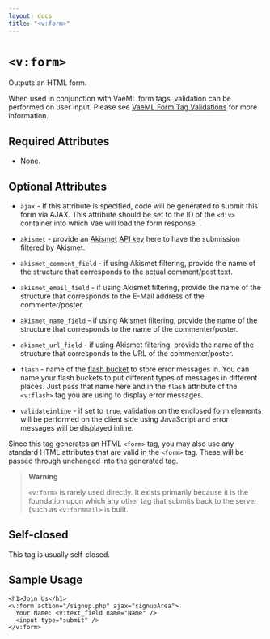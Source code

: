 ```yaml
---
layout: docs
title: "<v:form>"
---
```


# `<v:form>`

Outputs an HTML form.

When used in conjunction with VaeML form tags, validation can be
performed on user input. Please see [VaeML Form Tag
Validations](#vaeml_form_validation) for more information.

## Required Attributes

-   None.

## Optional Attributes

-   `ajax` - If this attribute is specified, code will be generated to
    submit this form via AJAX. This attribute should be set to the ID of
    the `<div>` container into which Vae will load the form response. .

-   `akismet` - provide an [Akismet](http://akismet.com/) [API
    key](http://akismet.com/personal/) here to have the submission
    filtered by Akismet.

-   `akismet_comment_field` - if using Akismet filtering, provide the
    name of the structure that corresponds to the actual
    comment/post text.

-   `akismet_email_field` - if using Akismet filtering, provide the name
    of the structure that corresponds to the E-Mail address of
    the commenter/poster.

-   `akismet_name_field` - if using Akismet filtering, provide the name
    of the structure that corresponds to the name of
    the commenter/poster.

-   `akismet_url_field` - if using Akismet filtering, provide the name
    of the structure that corresponds to the URL of
    the commenter/poster.

-   `flash` - name of the [flash bucket](#v_flash) to store error
    messages in. You can name your flash buckets to put different types
    of messages in different places. Just pass that name here and in the
    `flash` attribute of the `<v:flash>` tag you are using to display
    error messages.

-   `validateinline` - if set to `true`, validation on the enclosed form
    elements will be performed on the client side using JavaScript and
    error messages will be displayed inline.

Since this tag generates an HTML `<form>` tag, you may also use any
standard HTML attributes that are valid in the `<form>` tag. These will
be passed through unchanged into the generated tag.

> **Warning**
>
> `<v:form>` is rarely used directly. It exists primarily because it is
> the foundation upon which any other tag that submits back to the
> server (such as `<v:formmail>` is built.

## Self-closed

This tag is usually self-closed.

## Sample Usage

    <h1>Join Us</h1>
    <v:form action="/signup.php" ajax="signupArea">
      Your Name: <v:text_field name="Name" />
      <input type="submit" />
    </v:form>
